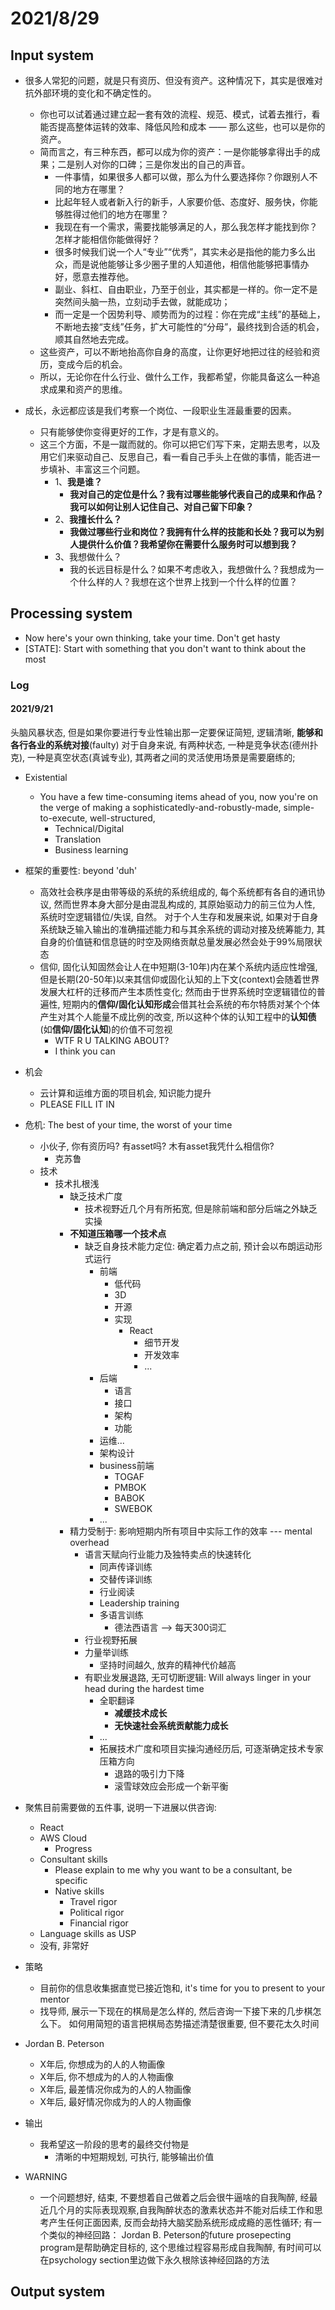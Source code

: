 # 2021/8/29
## Input system
- 很多人常犯的问题，就是只有资历、但没有资产。这种情况下，其实是很难对抗外部环境的变化和不确定性的。
  - 你也可以试着通过建立起一套有效的流程、规范、模式，试着去推行，看能否提高整体运转的效率、降低风险和成本 —— 那么这些，也可以是你的资产。
  - 简而言之，有三种东西，都可以成为你的资产：一是你能够拿得出手的成果；二是别人对你的口碑；三是你发出的自己的声音。
    - 一件事情，如果很多人都可以做，那么为什么要选择你？你跟别人不同的地方在哪里？
    - 比起年轻人或者新入行的新手，人家要价低、态度好、服务快，你能够胜得过他们的地方在哪里？
    - 我现在有一个需求，需要找能够满足的人，那么我怎样才能找到你？怎样才能相信你能做得好？
    - 很多时候我们说一个人“专业”“优秀”，其实未必是指他的能力多么出众，而是说他能够让多少圈子里的人知道他，相信他能够把事情办好，愿意去推荐他。
    - 副业、斜杠、自由职业，乃至于创业，其实都是一样的。你一定不是突然间头脑一热，立刻动手去做，就能成功；
    - 而一定是一个因势利导、顺势而为的过程：你在完成“主线”的基础上，不断地去接“支线”任务，扩大可能性的“分母”，最终找到合适的机会，顺其自然地去完成。
  - 这些资产，可以不断地抬高你自身的高度，让你更好地把过往的经验和资历，变成今后的机会。
  - 所以，无论你在什么行业、做什么工作，我都希望，你能具备这么一种追求成果和资产的思维。

- 成长，永远都应该是我们考察一个岗位、一段职业生涯最重要的因素。
  - 只有能够使你变得更好的工作，才是有意义的。
  - 这三个方面，不是一蹴而就的。你可以把它们写下来，定期去思考，以及用它们来驱动自己、反思自己，看一看自己手头上在做的事情，能否进一步填补、丰富这三个问题。
    - 1、**我是谁？**
      - **我对自己的定位是什么？我有过哪些能够代表自己的成果和作品？我可以如何让别人记住自己、对自己留下印象？**
    - 2、**我擅长什么？**
      - **我做过哪些行业和岗位？我拥有什么样的技能和长处？我可以为别人提供什么价值？我希望你在需要什么服务时可以想到我？**
    - 3、我想做什么？
      - 我的长远目标是什么？如果不考虑收入，我想做什么？我想成为一个什么样的人？我想在这个世界上找到一个什么样的位置？

## Processing system
- Now here's your own thinking, take your time. Don't get hasty
- \[STATE\]: Start with something that you don't want to think about the most
### Log
#### 2021/9/21

头脑风暴状态, 但是如果你要进行专业性输出那一定要保证简短, 逻辑清晰, **能够和各行各业的系统对接**(faulty)
对于自身来说, 有两种状态, 一种是竞争状态(德州扑克), 一种是真空状态(真诚专业), 其两者之间的灵活使用场景是需要磨练的;

- Existential
  - You have a few time-consuming items ahead of you, now you're on the verge of making a sophisticatedly-and-robustly-made, simple-to-execute, well-structured, 
    - Technical/Digital
    - Translation
    - Business learning
- 框架的重要性: beyond 'duh'
  - 高效社会秩序是由带等级的系统的系统组成的, 每个系统都有各自的通讯协议, 然而世界本身大部分是由混乱构成的, 其原始驱动力的前三位为人性, 系统时空逻辑错位/失误, 自然。 对于个人生存和发展来说, 如果对于自身系统缺乏输入输出的准确描述能力和与其余系统的调动对接及统筹能力, 其自身的价值链和信息链的时空及网络贡献总量发展必然会处于99%局限状态 
  - 信仰, 固化认知固然会让人在中短期(3-10年)内在某个系统内适应性增强, 但是长期(20-50年)以来其信仰或固化认知的上下文(context)会随着世界发展大杠杆的迁移而产生本质性变化; 然而由于世界系统时空逻辑错位的普遍性, 短期内的**信仰/固化认知形成**会借其社会系统的布尔特质对某个个体产生对其个人能量不成比例的改变, 所以这种个体的认知工程中的**认知债**(如**信仰/固化认知**)的价值不可忽视
    - WTF R U TALKING ABOUT?
    - I think you can 
- 机会
  - 云计算和运维方面的项目机会, 知识能力提升
  - PLEASE FILL IT IN
- 危机: The best of your time, the worst of your time
  - 小伙子, 你有资历吗? 有asset吗? 木有asset我凭什么相信你?
    - 克苏鲁
  - 技术
    - 技术扎根浅
      - 缺乏技术广度
        - 技术视野近几个月有所拓宽, 但是除前端和部分后端之外缺乏实操
      - **不知道压箱哪一个技术点**
        - 缺乏自身技术能力定位: 确定着力点之前, 预计会以布朗运动形式运行
          - 前端
            - 低代码
            - 3D
            - 开源
            - 实现
              - React
                - 细节开发
                - 开发效率
                - ...
          - 后端
            - 语言
            - 接口
            - 架构
            - 功能
          - 运维...
          - 架构设计
          - business前端
            - TOGAF
            - PMBOK
            - BABOK
            - SWEBOK
          - ...
      - 精力受制于: 影响短期内所有项目中实际工作的效率 --- mental overhead
        - 语言天赋向行业能力及独特卖点的快速转化
          - 同声传译训练
          - 交替传译训练
          - 行业阅读
          - Leadership training
          - 多语言训练
            - 德法西语言 --> 每天300词汇
        - 行业视野拓展
        - 力量举训练
          - 坚持时间越久, 放弃的精神代价越高
        - 有职业发展退路, 无可切断逻辑: Will always linger in your head during the hardest time
          - 全职翻译
            - **减缓技术成长**
            - **无快速社会系统贡献能力成长**
          - ...
          - 拓展技术广度和项目实操沟通经历后, 可逐渐确定技术专家压箱方向
            - 退路的吸引力下降
            - 滚雪球效应会形成一个新平衡

- 聚焦目前需要做的五件事, 说明一下进展以供咨询:
  - React
  - AWS Cloud
    - Progress
  - Consultant skills
      - Please explain to me why you want to be a consultant, be specific
      - Native skills
        - Travel rigor
        - Political rigor
        - Financial rigor
  - Language skills as USP
  - 没有, 非常好
- 策略
  - 目前你的信息收集据直觉已接近饱和, it's time for you to present to your mentor
  - 找导师, 展示一下现在的棋局是怎么样的, 然后咨询一下接下来的几步棋怎么下。 如何用简短的语言把棋局态势描述清楚很重要, 但不要花太久时间

- Jordan B. Peterson
  - X年后, 你想成为的人的人物画像
  - X年后, 你不想成为的人的人物画像
  - X年后, 最差情况你成为的人的人物画像
  - X年后, 最好情况你成为的人的人物画像

- 输出
  - 我希望这一阶段的思考的最终交付物是
    - 清晰的中短期规划, 可执行, 能够输出价值

- WARNING
  - 一个问题想好, 结束, 不要想着自己做着之后会很牛逼啥的自我陶醉, 经最近几个月的实际表现观察,自我陶醉状态的激素状态并不能对后续工作和思考产生任何正面因素, 反而会劫持大脑奖励系统形成成瘾的恶性循环; 有一个类似的神经回路： Jordan B. Peterson的future prosepecting program是帮助确定目标的, 这个思维过程容易形成自我陶醉, 有时间可以在psychology section里边做下永久根除该神经回路的方法
## Output system  
